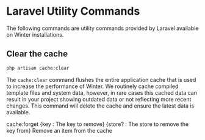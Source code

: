 # Laravel Utility Commands

The following commands are utility commands provided by Laravel available on Winter installations.

## Clear the cache

```bash
php artisan cache:clear
```

The `cache:clear` command flushes the entire application cache that is used to increase the performance of Winter. We routinely cache compiled template files and system data, however, in rare cases this cached data can result in your project showing outdated data or not reflecting more recent changes. This command will delete the cache and ensure the latest data is available.


cache:forget {key : The key to remove} {store? : The store to remove the key from}
Remove an item from the cache
